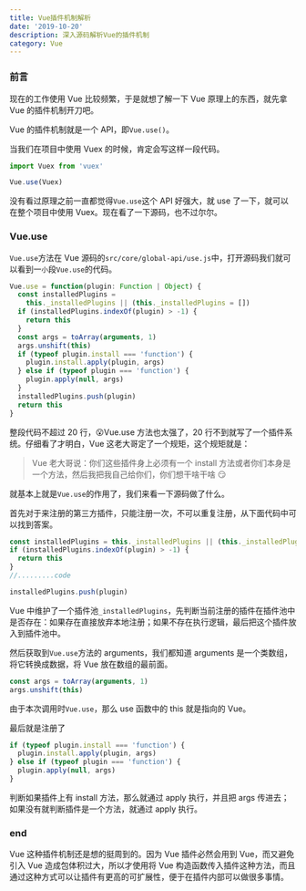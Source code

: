```yaml
---
title: Vue插件机制解析
date: '2019-10-20'
description: 深入源码解析Vue的插件机制
category: Vue
---
```


### 前言

现在的工作使用 Vue 比较频繁，于是就想了解一下 Vue 原理上的东西，就先拿 Vue 的插件机制开刀吧。

Vue 的插件机制就是一个 API，即`Vue.use()`。

当我们在项目中使用 Vuex 的时候，肯定会写这样一段代码。

```js
import Vuex from 'vuex'

Vue.use(Vuex)
```

没有看过原理之前一直都觉得`Vue.use`这个 API 好强大，就 use 了一下，就可以在整个项目中使用 Vuex。现在看了一下源码，也不过尔尔。

### Vue.use

`Vue.use`方法在 Vue 源码的`src/core/global-api/use.js`中，打开源码我们就可以看到一`小`段`Vue.use`的代码。

```js
Vue.use = function(plugin: Function | Object) {
  const installedPlugins =
    this._installedPlugins || (this._installedPlugins = [])
  if (installedPlugins.indexOf(plugin) > -1) {
    return this
  }
  const args = toArray(arguments, 1)
  args.unshift(this)
  if (typeof plugin.install === 'function') {
    plugin.install.apply(plugin, args)
  } else if (typeof plugin === 'function') {
    plugin.apply(null, args)
  }
  installedPlugins.push(plugin)
  return this
}
```

整段代码不超过 20 行，😮Vue.use 方法也太强了，20 行不到就写了一个插件系统。仔细看了才明白，Vue 这老大哥定了一个规矩，这个规矩就是：

> Vue 老大哥说：你们这些插件身上必须有一个 install 方法或者你们本身是一个方法，然后我把我自己给你们，你们想干啥干啥 😏

就基本上就是`Vue.use`的作用了，我们来看一下源码做了什么。

首先对于来注册的第三方插件，只能注册一次，不可以重复注册，从下面代码中可以找到答案。

```js
const installedPlugins = this._installedPlugins || (this._installedPlugins = [])
if (installedPlugins.indexOf(plugin) > -1) {
  return this
}
//.........code

installedPlugins.push(plugin)
```

Vue 中维护了一个插件池`_installedPlugins`，先判断当前注册的插件在插件池中是否存在：如果存在直接放弃本地注册；如果不存在执行逻辑，最后把这个插件放入到插件池中。

然后获取到`Vue.use`方法的 arguments，我们都知道 arguments 是一个类数组，将它转换成数据，将 Vue 放在数组的最前面。

```js
const args = toArray(arguments, 1)
args.unshift(this)
```

由于本次调用时`Vue.use`，那么 use 函数中的 this 就是指向的 Vue。

最后就是注册了

```js
if (typeof plugin.install === 'function') {
  plugin.install.apply(plugin, args)
} else if (typeof plugin === 'function') {
  plugin.apply(null, args)
}
```

判断如果插件上有 install 方法，那么就通过 apply 执行，并且把 args 传进去；如果没有就判断插件是一个方法，就通过 apply 执行。

### end

Vue 这种插件机制还是想的挺周到的。因为 Vue 插件必然会用到 Vue，而又避免引入 Vue 造成包体积过大，所以才使用将 Vue 构造函数传入插件这种方法，而且通过这种方式可以让插件有更高的可扩展性，便于在插件内部可以做很多事情。
